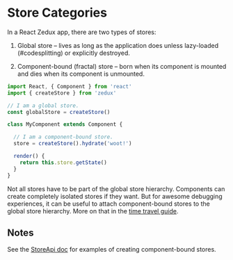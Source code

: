 # Store Categories

In a React Zedux app, there are two types of stores:

1. Global store &ndash; lives as long as the application does unless lazy-loaded (#codesplitting) or explicitly destroyed.

2. Component-bound (fractal) store &ndash; born when its component is mounted and dies when its component is unmounted.

```js
import React, { Component } from 'react'
import { createStore } from 'zedux'

// I am a global store.
const globalStore = createStore()

class MyComponent extends Component {

  // I am a component-bound store.
  store = createStore().hydrate('woot!')

  render() {
    return this.store.getState()
  }
}
```

Not all stores have to be part of the global store hierarchy. Components can create completely isolated stores if they want. But for awesome debugging experiences, it can be useful to attach component-bound stores to the global store hierarchy. More on that in the [time travel guide](/guided/timeTravel.md).

## Notes

See the [StoreApi doc](/api/StoreApi.md) for examples of creating component-bound stores.